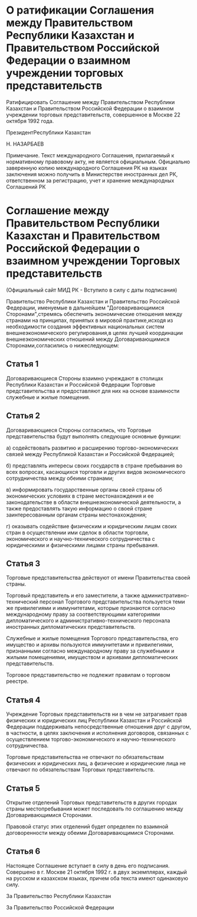 # О ратификации Соглашения между Правительством Республики Казахстан и Правительством Российской Федерации о взаимном учреждении торговых представительств

Ратифицировать Соглашение между Правительством Республики Казахстан и Правительством Российской Федерации о взаимном учреждении торговых представительств, совершенное в Москве 22 октября 1992 года.

ПрезидентРеспублики Казахстан

Н. НАЗАРБАЕВ

Примечание. Текст международного Соглашения, прилагаемый к нормативному правовому акту, не является официальным. Официально заверенную копию международного Соглашения РК на языках заключения можно получить в Министерстве иностранных дел РК, ответственном за регистрацию, учет и хранение международных Соглашений РК

# Соглашение между Правительством Республики Казахстан и Правительством Российской Федерации о взаимном учреждении Торговых представительств

(Официальный сайт МИД РК - Вступило в силу с даты подписания)

Правительство Республики Казахстан и Правительство Российской Федерации, именуемые в дальнейшем "Договаривающимися Сторонами",стремясь обеспечить экономические отношения между странами на принципах, принятых в мировой практике,исходя из необходимости создания эффективных национальных систем внешнеэкономического регулирования,в целях лучшей координации внешнеэкономических отношений между Договаривающимися Сторонами,согласились о нижеследующем:

## Статья 1

Договаривающиеся Стороны взаимно учреждают в столицах Республики Казахстан и Российской Федерации Торговые представительства и предоставляют для них на основе взаимности служебные и жилые помещения.

## Статья 2

Договаривающиеся Стороны согласились, что Торговые представительства будут выполнять следующие основные функции:

а) содействовать развитию и расширению торгово-экономических связей между Республикой Казахстан и Российской Федерацией;

б) представлять интересы своих государств в стране пребывания во всех вопросах, касающихся торговли и других видов экономического сотрудничества между обеими странами;

в) информировать государственные органы своей страны об экономических условиях в стране местонахождения и ее законодательстве в области внешнеэкономической деятельности, а также предоставлять такую информацию о своей стране заинтересованным органам страны местонахождения;

г) оказывать содействие физическим и юридическим лицам своих стран в осуществлении ими сделок в области торговли, экономического и научно-технического сотрудничества с юридическими и физическими лицами страны пребывания.

## Статья 3

Торговые представительства действуют от имени Правительства своей страны.

Торговый представитель и его заместители, а также административно-технический персонал Торгового представительства пользуется теми же привилегиями и иммунитетами, которые признаются согласно международному праву за соответствующими категориями дипломатического и административно-технического персонала иностранных дипломатических представительств.

Служебные и жилые помещения Торгового представительства, его имущество и архивы пользуются иммунитетами и привилегиями, признанными согласно международному праву за служебными и жилыми помещениями, имуществом и архивами дипломатических представительств.

Торговое представительство не подлежит правилам о торговом реестре.

## Статья 4

Учреждение Торговых представительств ни в чем не затрагивает прав физических и юридических лиц Республики Казахстан и Российской Федерации поддерживать непосредственные отношения друг с другом, в частности, в целях заключения и исполнения договоров, связанных с осуществлением торгово-экономического и научно-технического сотрудничества.

Торговые представительства не отвечают по обязательствам физических и юридических лиц, а физические и юридические лица не отвечают по обязательствам Торговых представительств.

## Статья 5

Открытие отделений Торговых представительств в других городах страны местопребывания может последовать по соглашению между Договаривающимися Сторонами.

Правовой статус этих отделений будет определен по взаимной договоренности между обеими Договаривающимися Сторонами.

## Статья 6

Настоящее Соглашение вступает в силу в день его подписания. Совершено в г. Москве 21 октября 1992 г. в двух экземплярах, каждый на русском и казахском языках, причем оба текста имеют одинаковую силу.

За Правительство Республики Казахстан

За Правительство Российской Федерации

